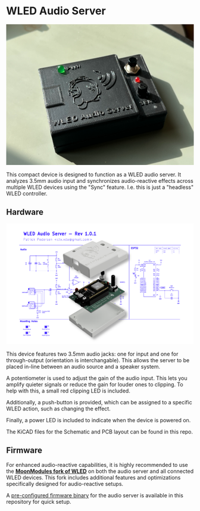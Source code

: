 # WLED Audio Server

![WLED Audio Server](showcase.png)

This compact device is designed to function as a WLED audio server. It analyzes 3.5mm audio input and synchronizes audio-reactive effects across multiple WLED devices using the "Sync" feature. I.e. this is just a "headless" WLED controller.

## Hardware

![Hardware showcase](showcase2.png)

This device features two 3.5mm audio jacks: one for input and one for through-output (orientation is interchangable). This allows the server to be placed in-line between an audio source and a speaker system.

A potentiometer is used to adjust the gain of the audio input. This lets you amplify quieter signals or reduce the gain for louder ones to clipping. To help with this, a small red clipping LED is included.

Additionally, a push-button is provided, which can be assigned to a specific WLED action, such as changing the effect.

Finally, a power LED is included to indicate when the device is powered on.

The KiCAD files for the Schematic and PCB layout can be found in this repo.

## Firmware

For enhanced audio-reactive capabilities, it is highly recommended to use the **[MoonModules fork of WLED](https://mm.kno.wled.ge/)** on both the audio server and all connected WLED devices. This fork includes additional features and optimizations specifically designed for audio-reactive setups.

A [pre-configured firmware binary](WLED-MM_esp32_4MB_M_14.5.1-dev_preconfigured.bin) for the audio server is available in this repository for quick setup.
